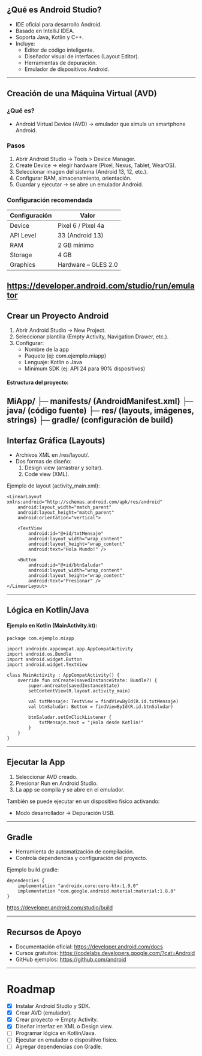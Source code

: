 
##  ¿Qué es Android Studio?
- IDE oficial para desarrollo Android.  
- Basado en IntelliJ IDEA.  
- Soporta Java, Kotlin y C++.  
- Incluye:
  - Editor de código inteligente.  
  - Diseñador visual de interfaces (Layout Editor).  
  - Herramientas de depuración.  
  - Emulador de dispositivos Android.  
---
##  Creación de una Máquina Virtual (AVD)

### ¿Qué es?
- Android Virtual Device (AVD) → emulador que simula un smartphone Android.  

### Pasos
1. Abrir Android Studio → Tools > Device Manager.  
2. Create Device → elegir hardware (Pixel, Nexus, Tablet, WearOS).  
3. Seleccionar imagen del sistema (Android 13, 12, etc.).  
4. Configurar RAM, almacenamiento, orientación.  
5. Guardar y ejecutar → se abre un emulador Android.  

### Configuración recomendada
| Configuración | Valor |
|---------------|-------|
| Device | Pixel 6 / Pixel 4a |
| API Level | 33 (Android 13) |
| RAM | 2 GB mínimo |
| Storage | 4 GB |
| Graphics | Hardware – GLES 2.0 |

 https://developer.android.com/studio/run/emulator
---

## Crear un Proyecto Android

1. Abrir Android Studio → New Project.  
2. Seleccionar plantilla (Empty Activity, Navigation Drawer, etc.).  
3. Configurar:
   - Nombre de la app  
   - Paquete (ej: com.ejemplo.miapp)  
   - Lenguaje: Kotlin o Java  
   - Minimum SDK (ej: API 24 para 90% dispositivos)  

#### Estructura del proyecto:
MiApp/
 ├─ manifests/ (AndroidManifest.xml)
 ├─ java/ (código fuente)
 ├─ res/ (layouts, imágenes, strings)
 ├─ gradle/ (configuración de build)
---

## Interfaz Gráfica (Layouts)

- Archivos XML en /res/layout/.  
- Dos formas de diseño:
  1. Design view (arrastrar y soltar).  
  2. Code view (XML).  

Ejemplo de layout (activity_main.xml):
```
<LinearLayout xmlns:android="http://schemas.android.com/apk/res/android"
    android:layout_width="match_parent"
    android:layout_height="match_parent"
    android:orientation="vertical">

    <TextView
        android:id="@+id/txtMensaje"
        android:layout_width="wrap_content"
        android:layout_height="wrap_content"
        android:text="Hola Mundo!" />

    <Button
        android:id="@+id/btnSaludar"
        android:layout_width="wrap_content"
        android:layout_height="wrap_content"
        android:text="Presionar" />
</LinearLayout>
```

---

## Lógica en Kotlin/Java

#### Ejemplo en Kotlin (MainActivity.kt):

```
package com.ejemplo.miapp

import androidx.appcompat.app.AppCompatActivity
import android.os.Bundle
import android.widget.Button
import android.widget.TextView

class MainActivity : AppCompatActivity() {
    override fun onCreate(savedInstanceState: Bundle?) {
        super.onCreate(savedInstanceState)
        setContentView(R.layout.activity_main)

        val txtMensaje: TextView = findViewById(R.id.txtMensaje)
        val btnSaludar: Button = findViewById(R.id.btnSaludar)

        btnSaludar.setOnClickListener {
            txtMensaje.text = "¡Hola desde Kotlin!"
        }
    }
}
```
---

## Ejecutar la App
1. Seleccionar AVD creado.  
2. Presionar Run  en Android Studio.  
3. La app se compila y se abre en el emulador.  

También se puede ejecutar en un dispositivo físico activando:  
- Modo desarrollador → Depuración USB.  

---

## Gradle
- Herramienta de automatización de compilación.  
- Controla dependencias y configuración del proyecto.  

Ejemplo build.gradle:
```
dependencies {
    implementation "androidx.core:core-ktx:1.9.0"
    implementation "com.google.android.material:material:1.8.0"
}
```
https://developer.android.com/studio/build

---

## Recursos de Apoyo

- Documentación oficial: https://developer.android.com/docs  
- Cursos gratuitos: https://codelabs.developers.google.com/?cat=Android  
- GitHub ejemplos: https://github.com/android  

---

# Roadmap

- [x] Instalar Android Studio y SDK.  
- [x] Crear AVD (emulador).  
- [x] Crear proyecto → Empty Activity.  
- [x] Diseñar interfaz en XML o Design view.  
- [ ] Programar lógica en Kotlin/Java.  
- [ ] Ejecutar en emulador o dispositivo físico.  
- [ ] Agregar dependencias con Gradle.  
